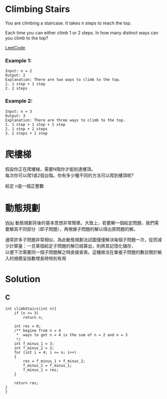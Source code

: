 # Climbing Stairs
You are climbing a staircase. It takes n steps to reach the top.

Each time you can either climb 1 or 2 steps. In how many distinct ways can you climb to the top?

[LeetCode](https://leetcode.com/problems/climbing-stairs/)  

### Example 1:
```
Input: n = 2
Output: 2
Explanation: There are two ways to climb to the top.
1. 1 step + 1 step
2. 2 steps
```

### Example 2:
```
Input: n = 3
Output: 3
Explanation: There are three ways to climb to the top.
1. 1 step + 1 step + 1 step
2. 1 step + 2 steps
3. 2 steps + 1 step
```

# 爬樓梯
假設你正在爬樓梯，需要N階你才能到達樓頂。  
每次你可以爬1或2個台階。你有多少種不同的方法可以爬到樓頂呢?

給定 n是一個正整數

# 動態規劃
[Wiki](https://zh.m.wikipedia.org/zh-tw/%E5%8A%A8%E6%80%81%E8%A7%84%E5%88%92)
動態規劃背後的基本思想非常簡單。大致上，若要解一個給定問題，我們需要解其不同部分（即子問題），再根據子問題的解以得出原問題的解。  

通常許多子問題非常相似，為此動態規劃法試圖僅僅解決每個子問題一次，從而減少計算量：一旦某個給定子問題的解已經算出，則將其記憶化儲存，  
以便下次需要同一個子問題解之時直接查表。這種做法在重複子問題的數目關於輸入的規模呈指數增長時特別有用

# Solution
## C

```
int climbStairs(int n){
    if (n <= 3)
        return n;
    
    int res = 0;
    /** begine from n = 4 
     *  ways to get n = 4 is the sum of n = 2 and n = 3
     */
    int f_minus_1 = 3; 
    int f_minus_2 = 2;
    for (int i = 4; i <= n; i++)
    {
        res = f_minus_1 + f_minus_2;
        f_minus_2 = f_minus_1;
        f_minus_1 = res;
    }

    return res;
}
}
```




